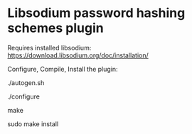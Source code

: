 Libsodium password hashing schemes plugin
=========================================

Requires installed libsodium: https://download.libsodium.org/doc/installation/


Configure, Compile, Install the plugin:

./autogen.sh

./configure

make

sudo make install

